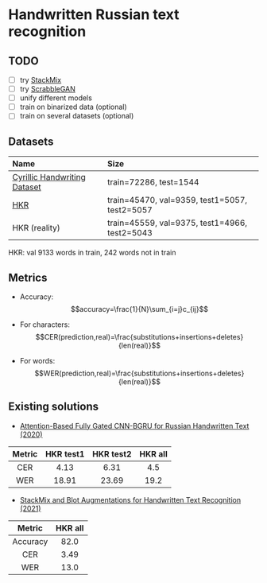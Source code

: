 # Handwritten Russian text recognition

## TODO

- [ ] try [StackMix](https://github.com/ai-forever/StackMix-OCR)
- [ ] try [ScrabbleGAN](https://github.com/ai-forever/ScrabbleGAN)
- [ ] unify different models
- [ ] train on binarized data (optional)
- [ ] train on several datasets (optional)

## Datasets

| Name                                                                                                          | Size                                          |
|:--------------------------------------------------------------------------------------------------------------|:----------------------------------------------|
| [Cyrillic Handwriting Dataset](https://www.kaggle.com/datasets/constantinwerner/cyrillic-handwriting-dataset) | train=72286, test=1544                        |
| [HKR](https://github.com/abdoelsayed2016/HKR_Dataset)                                                         | train=45470, val=9359, test1=5057, test2=5057 |
| HKR (reality)                                                                                                 | train=45559, val=9375, test1=4966, test2=5043 |

HKR: val 9133 words in train, 242 words not in train

## Metrics

* Accuracy: $$accuracy=\frac{1}{N}\sum_{i=j}c_{ij}$$

* For characters: $$CER(prediction,real)=\frac{substitutions+insertions+deletes}{len(real)}$$

* For words: $$WER(prediction,real)=\frac{substitutions+insertions+deletes}{len(real)}$$

## Existing solutions

* [Attention-Based Fully Gated CNN-BGRU for Russian Handwritten Text (2020)](https://www.mdpi.com/2313-433X/6/12/141/htm)

| Metric | HKR test1 | HKR test2 | HKR all |
|:------:|:---------:|:---------:|:-------:|
|  CER   |   4.13    |   6.31    |   4.5   |
|  WER   |   18.91   |   23.69   |  19.2   |

* [StackMix and Blot Augmentations for Handwritten Text Recognition (2021)](https://arxiv.org/pdf/2108.11667)

|  Metric  | HKR all |
|:--------:|:-------:|
| Accuracy |  82.0   |
|   CER    |  3.49   |
|   WER    |  13.0   |
